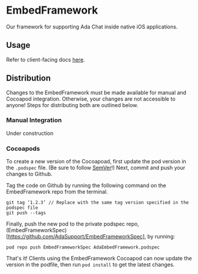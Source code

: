 # EmbedFramework
Our framework for supporting Ada Chat inside native iOS applications.

## Usage
Refer to client-facing docs [here](https://github.com/AdaSupport/docs/blob/master/ada-ios-sdk.md).

## Distribution
Changes to the EmbedFramework must be made available for manual and Cocoapod integration. Otherwise, your changes are not accessible to anyone! Steps for distributing both are outlined below.

### Manual Integration
Under construction

### Cocoapods
To create a new version of the Cocoapoad, first update the pod version in the `.podspec` file. (Be sure to follow [SemVer](https://semver.org/)!) Next, commit and push your changes to Github.

Tag the code on Github by running the following command on the EmbedFramework repo from the terminal.

```
git tag ‘1.2.3’ // Replace with the same tag version specified in the podspec file
git push --tags
```
Finally, push the new pod to the private podspec repo, (EmbedFrameworkSpec)[https://github.com/AdaSupport/EmbedFrameworkSpec], by running:

```
pod repo push EmbedFrameworkSpec AdaEmbedFramework.podspec
```

That's it! Clients using the EmbedFramework Cocoapod can now update the version in the podfile, then run `pod install` to get the latest changes.
